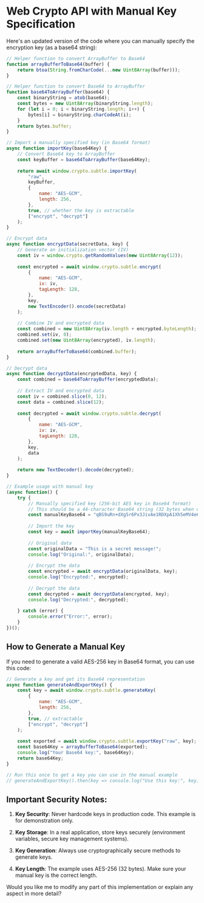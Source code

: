 # Web Crypto API with Manual Key Specification

Here's an updated version of the code where you can manually specify the encryption key (as a base64 string):

```javascript
// Helper function to convert ArrayBuffer to Base64
function arrayBufferToBase64(buffer) {
    return btoa(String.fromCharCode(...new Uint8Array(buffer)));
}

// Helper function to convert Base64 to ArrayBuffer
function base64ToArrayBuffer(base64) {
    const binaryString = atob(base64);
    const bytes = new Uint8Array(binaryString.length);
    for (let i = 0; i < binaryString.length; i++) {
        bytes[i] = binaryString.charCodeAt(i);
    }
    return bytes.buffer;
}

// Import a manually specified key (in Base64 format)
async function importKey(base64Key) {
    // Convert Base64 key to ArrayBuffer
    const keyBuffer = base64ToArrayBuffer(base64Key);
    
    return await window.crypto.subtle.importKey(
        "raw",
        keyBuffer,
        {
            name: "AES-GCM",
            length: 256,
        },
        true, // whether the key is extractable
        ["encrypt", "decrypt"]
    );
}

// Encrypt data
async function encryptData(secretData, key) {
    // Generate an initialization vector (IV)
    const iv = window.crypto.getRandomValues(new Uint8Array(12));
    
    const encrypted = await window.crypto.subtle.encrypt(
        {
            name: "AES-GCM",
            iv: iv,
            tagLength: 128,
        },
        key,
        new TextEncoder().encode(secretData)
    );
    
    // Combine IV and encrypted data
    const combined = new Uint8Array(iv.length + encrypted.byteLength);
    combined.set(iv, 0);
    combined.set(new Uint8Array(encrypted), iv.length);
    
    return arrayBufferToBase64(combined.buffer);
}

// Decrypt data
async function decryptData(encryptedData, key) {
    const combined = base64ToArrayBuffer(encryptedData);
    
    // Extract IV and encrypted data
    const iv = combined.slice(0, 12);
    const data = combined.slice(12);
    
    const decrypted = await window.crypto.subtle.decrypt(
        {
            name: "AES-GCM",
            iv: iv,
            tagLength: 128,
        },
        key,
        data
    );
    
    return new TextDecoder().decode(decrypted);
}

// Example usage with manual key
(async function() {
    try {
        // Manually specified key (256-bit AES key in Base64 format)
        // This should be a 44-character Base64 string (32 bytes when decoded)
        const manualKeyBase64 = "qBS9uRn+dXg5r6Px3JivAe1RDXpA1Xh5eMV4e6bH0D0=";
        
        // Import the key
        const key = await importKey(manualKeyBase64);
        
        // Original data
        const originalData = "This is a secret message!";
        console.log("Original:", originalData);
        
        // Encrypt the data
        const encrypted = await encryptData(originalData, key);
        console.log("Encrypted:", encrypted);
        
        // Decrypt the data
        const decrypted = await decryptData(encrypted, key);
        console.log("Decrypted:", decrypted);
        
    } catch (error) {
        console.error("Error:", error);
    }
})();
```

## How to Generate a Manual Key

If you need to generate a valid AES-256 key in Base64 format, you can use this code:

```javascript
// Generate a key and get its Base64 representation
async function generateAndExportKey() {
    const key = await window.crypto.subtle.generateKey(
        {
            name: "AES-GCM",
            length: 256,
        },
        true, // extractable
        ["encrypt", "decrypt"]
    );
    
    const exported = await window.crypto.subtle.exportKey("raw", key);
    const base64Key = arrayBufferToBase64(exported);
    console.log("Your Base64 key:", base64Key);
    return base64Key;
}

// Run this once to get a key you can use in the manual example
// generateAndExportKey().then(key => console.log("Use this key:", key));
```

## Important Security Notes:

1. **Key Security**: Never hardcode keys in production code. This example is for demonstration only.

2. **Key Storage**: In a real application, store keys securely (environment variables, secure key management systems).

3. **Key Generation**: Always use cryptographically secure methods to generate keys.

4. **Key Length**: The example uses AES-256 (32 bytes). Make sure your manual key is the correct length.

Would you like me to modify any part of this implementation or explain any aspect in more detail?
